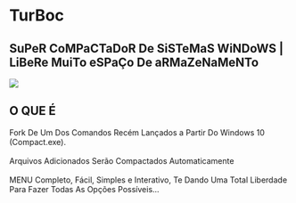 # TurBoc
<h2>SuPeR CoMPaCTaDoR De SiSTeMaS WiNDoWS | LiBeRe MuiTo eSPaÇo De aRMaZeNaMeNTo</h2>
<img src="https://github.com/ostonprata/TurBoc/blob/main/TurBoc_1280x720.jpg">
<h2>O QUE É</h2>
Fork De Um Dos Comandos Recém Lançados a Partir Do Windows 10 (Compact.exe).
</br>
</br>
Arquivos Adicionados Serão Compactados Automaticamente
</br>
</br>
MENU Completo, Fácil, Simples e Interativo, Te Dando Uma Total Liberdade Para Fazer Todas As Opções Possíveis...
